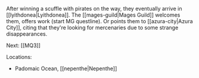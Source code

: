 After winning a scuffle with pirates on the way, they eventually arrive in [[lyithdonea|Lyithdonea]]. The [[mages-guild|Mages Guild]] welcomes them, offers work (start MG questline). Or points them to [[azura-city|Azura City]], citing that they're looking for mercenaries due to some strange disappearances.

Next: [[MQ3]]

Locations:
* Padomaic Ocean, [[nepenthe|Nepenthe]]